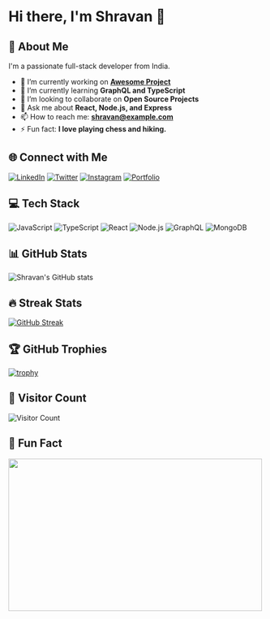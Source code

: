 # Hi there, I'm Shravan 👋

## 🚀 About Me
I'm a passionate full-stack developer from India.

- 🔭 I’m currently working on **[Awesome Project](https://github.com/yourusername/awesome-project)**
- 🌱 I’m currently learning **GraphQL and TypeScript**
- 👯 I’m looking to collaborate on **Open Source Projects**
- 💬 Ask me about **React, Node.js, and Express**
- 📫 How to reach me: **[shravan@example.com](mailto:shravan@example.com)**
- ⚡ Fun fact: **I love playing chess and hiking.**

## 🌐 Connect with Me
[![LinkedIn](https://img.shields.io/badge/LinkedIn-%230077B5.svg?style=flat-square&logo=linkedin&logoColor=white)](https://linkedin.com/in/shravan)
[![Twitter](https://img.shields.io/badge/Twitter-%231DA1F2.svg?style=flat-square&logo=twitter&logoColor=white)](https://twitter.com/shravan)
[![Instagram](https://img.shields.io/badge/Instagram-%23E4405F.svg?style=flat-square&logo=instagram&logoColor=white)](https://instagram.com/shravan)
[![Portfolio](https://img.shields.io/badge/Portfolio-%23000000.svg?style=flat-square&logo=firefox&logoColor=#FF7139)](https://shravan.dev)

## 💻 Tech Stack
![JavaScript](https://img.shields.io/badge/javascript-%23323330.svg?style=flat-square&logo=javascript&logoColor=%23F7DF1E)
![TypeScript](https://img.shields.io/badge/typescript-%23007ACC.svg?style=flat-square&logo=typescript&logoColor=white)
![React](https://img.shields.io/badge/react-%2320232a.svg?style=flat-square&logo=react&logoColor=%2361DAFB)
![Node.js](https://img.shields.io/badge/node.js-%2343853D.svg?style=flat-square&logo=node.js&logoColor=white)
![GraphQL](https://img.shields.io/badge/graphql-%23E10098.svg?style=flat-square&logo=graphql&logoColor=white)
![MongoDB](https://img.shields.io/badge/mongodb-%234ea94b.svg?style=flat-square&logo=mongodb&logoColor=white)

## 📊 GitHub Stats
![Shravan's GitHub stats](https://github-readme-stats.vercel.app/api?username=shravan&show_icons=true&theme=radical)

## 🔥 Streak Stats
[![GitHub Streak](https://streak-stats.demolab.com/?user=shravan&theme=radical)](https://git.io/streak-stats)

## 🏆 GitHub Trophies
[![trophy](https://github-profile-trophy.vercel.app/?username=shravan&theme=radical)](https://github.com/ryo-ma/github-profile-trophy)

## 👀 Visitor Count
![Visitor Count](https://komarev.com/ghpvc/?username=shravan&color=blue&style=flat-square)

## 🎨 Fun Fact
<img src="https://media.giphy.com/media/13HgwGsXF0aiGY/giphy.gif" width="500" height="300" />
